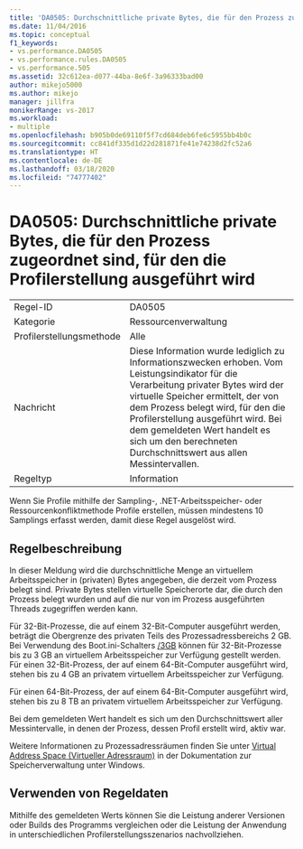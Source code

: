```yaml
---
title: 'DA0505: Durchschnittliche private Bytes, die für den Prozess zugeordnet sind, für den die Profilerstellung ausgeführt wird | Microsoft-Dokumentation'
ms.date: 11/04/2016
ms.topic: conceptual
f1_keywords:
- vs.performance.DA0505
- vs.performance.rules.DA0505
- vs.performance.505
ms.assetid: 32c612ea-d077-44ba-8e6f-3a96333bad00
author: mikejo5000
ms.author: mikejo
manager: jillfra
monikerRange: vs-2017
ms.workload:
- multiple
ms.openlocfilehash: b905b0de69110f5f7cd684deb6fe6c5955bb4b0c
ms.sourcegitcommit: cc841df335d1d22d281871fe41e74238d2fc52a6
ms.translationtype: HT
ms.contentlocale: de-DE
ms.lasthandoff: 03/18/2020
ms.locfileid: "74777402"
---
```

# <a name="da0505-average-private-bytes-allocated-for-the-process-being-profiled"></a>DA0505: Durchschnittliche private Bytes, die für den Prozess zugeordnet sind, für den die Profilerstellung ausgeführt wird

|||
|-|-|
|Regel-ID|DA0505|
|Kategorie|Ressourcenverwaltung|
|Profilerstellungsmethode|Alle|
|Nachricht|Diese Information wurde lediglich zu Informationszwecken erhoben. Vom Leistungsindikator für die Verarbeitung privater Bytes wird der virtuelle Speicher ermittelt, der von dem Prozess belegt wird, für den die Profilerstellung ausgeführt wird. Bei dem gemeldeten Wert handelt es sich um den berechneten Durchschnittswert aus allen Messintervallen.|
|Regeltyp|Information|

 Wenn Sie Profile mithilfe der Sampling-, .NET-Arbeitsspeicher- oder Ressourcenkonfliktmethode Profile erstellen, müssen mindestens 10 Samplings erfasst werden, damit diese Regel ausgelöst wird.

## <a name="rule-description"></a>Regelbeschreibung
 In dieser Meldung wird die durchschnittliche Menge an virtuellem Arbeitsspeicher in (privaten) Bytes angegeben, die derzeit vom Prozess belegt sind. Private Bytes stellen virtuelle Speicherorte dar, die durch den Prozess belegt wurden und auf die nur von im Prozess ausgeführten Threads zugegriffen werden kann.

 Für 32-Bit-Prozesse, die auf einem 32-Bit-Computer ausgeführt werden, beträgt die Obergrenze des privaten Teils des Prozessadressbereichs 2 GB. Bei Verwendung des Boot.ini-Schalters [/3GB](https://support.microsoft.com/help/833721/available-switch-options-for-the-windows-xp-and-the-windows-server-200) können für 32-Bit-Prozesse bis zu 3 GB an virtuellem Arbeitsspeicher zur Verfügung gestellt werden. Für einen 32-Bit-Prozess, der auf einem 64-Bit-Computer ausgeführt wird, stehen bis zu 4 GB an privatem virtuellem Arbeitsspeicher zur Verfügung.

 Für einen 64-Bit-Prozess, der auf einem 64-Bit-Computer ausgeführt wird, stehen bis zu 8 TB an privatem virtuellem Arbeitsspeicher zur Verfügung.

 Bei dem gemeldeten Wert handelt es sich um den Durchschnittswert aller Messintervalle, in denen der Prozess, dessen Profil erstellt wird, aktiv war.

 Weitere Informationen zu Prozessadressräumen finden Sie unter [Virtual Address Space (Virtueller Adressraum)](/windows/win32/memory/virtual-address-space) in der Dokumentation zur Speicherverwaltung unter Windows.

## <a name="how-to-use-rule-data"></a>Verwenden von Regeldaten
 Mithilfe des gemeldeten Werts können Sie die Leistung anderer Versionen oder Builds des Programms vergleichen oder die Leistung der Anwendung in unterschiedlichen Profilerstellungsszenarios nachvollziehen.
